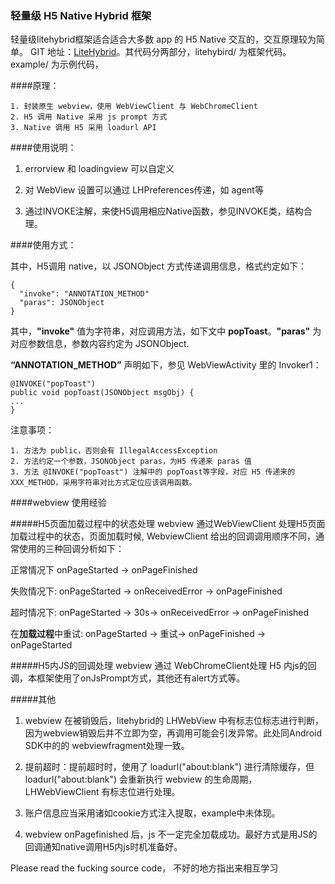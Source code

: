 ### 轻量级 H5 Native Hybrid 框架
轻量级litehybrid框架适合适合大多数 app 的 H5 Native 交互的，交互原理较为简单。
GIT 地址：[LiteHybrid](https://github.com/luoruiyi/LiteHybrid)。其代码分两部分，litehybird/ 为框架代码。 example/ 为示例代码，


####原理：
	
	1. 封装原生 webview，使用 WebViewClient 与 WebChromeClient
	2. H5 调用 Native 采用 js prompt 方式
	3. Native 调用 H5 采用 loadurl API


####使用说明：

1. errorview 和 loadingview 可以自定义

2. 对 WebView 设置可以通过 LHPreferences传递，如 agent等

3. 通过INVOKE注解，来使H5调用相应Native函数，参见INVOKE类，结构合理。


####使用方式：


其中，H5调用 native，以 JSONObject 方式传递调用信息，格式约定如下：

	{
	  "invoke": "ANNOTATION_METHOD" 
	  "paras": JSONObject
	}
其中，**"invoke"** 值为字符串，对应调用方法，如下文中 **popToast**。**"paras"**  为对应参数信息，参数内容约定为 JSONObject.
	
**“ANNOTATION_METHOD”** 声明如下，参见 WebViewActivity 里的 Invoker1：

	@INVOKE("popToast")
    public void popToast(JSONObject msgObj) {
    ...
    }
    
注意事项：
	
	1. 方法为 public，否则会有 IllegalAccessException
	2. 方法约定一个参数，JSONObject paras，为H5 传递来 paras 值
	3. 方法 @INVOKE("popToast") 注解中的 popToast等字段，对应 H5 传递来的 XXX_METHOD，采用字符串对比方式定位应该调用函数。



####webview 使用经验


#####H5页面加载过程中的状态处理
webview 通过WebViewClient 处理H5页面加载过程中的状态，页面加载时候, WebviewClient 给出的回调调用顺序不同，通常使用的三种回调分析如下：

正常情况下 
onPageStarted -> onPageFinished

失败情况下:
onPageStarted -> onReceivedError -> onPageFinished

超时情况下:
onPageStarted -> 30s-> onReceivedError -> onPageFinished 

在**加载过程**中重试:
onPageStarted -> 重试-> onPageFinished -> onPageStarted

#####H5内JS的回调处理
webview 通过 WebChromeClient处理 H5 内js的回调，本框架使用了onJsPrompt方式，其他还有alert方式等。



#####其他

1. webview 在被销毁后，litehybrid的 LHWebView 中有标志位标志进行判断，因为webview销毁后并不立即为空，再调用可能会引发异常。此处同Android SDK中的的 webviewfragment处理一致。

2. 提前超时：提前超时时，使用了 loadurl("about:blank") 进行清除缓存，但loadurl("about:blank") 会重新执行 webview 的生命周期，LHWebViewClient 有标志位进行处理。

3. 账户信息应当采用诸如cookie方式注入提取，example中未体现。

4. webview onPagefinished 后，js 不一定完全加载成功。最好方式是用JS的回调通知native调用H5内js时机准备好。


Please read the fucking source code， 不好的地方指出来相互学习